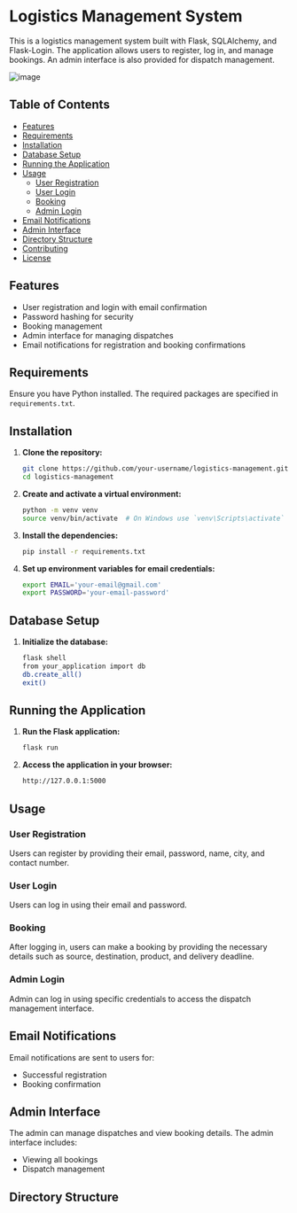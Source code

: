 # Logistics Management System

This is a logistics management system built with Flask, SQLAlchemy, and Flask-Login. The application allows users to register, log in, and manage bookings. An admin interface is also provided for dispatch management.

![image](https://www.google.com/url?sa=i&url=https%3A%2F%2Fengineering.backmarket.com%2Fbuilding-resilient-microservices-communication-a-guide-to-sdk-generation-project-b449c06ef68e&psig=AOvVaw0Q20vsiUJsRrNMQbql8xe7&ust=1721838261422000&source=images&cd=vfe&opi=89978449&ved=0CBAQjRxqFwoTCNixlsfJvYcDFQAAAAAdAAAAABAf)


## Table of Contents

- [Features](#features)
- [Requirements](#requirements)
- [Installation](#installation)
- [Database Setup](#database-setup)
- [Running the Application](#running-the-application)
- [Usage](#usage)
  - [User Registration](#user-registration)
  - [User Login](#user-login)
  - [Booking](#booking)
  - [Admin Login](#admin-login)
- [Email Notifications](#email-notifications)
- [Admin Interface](#admin-interface)
- [Directory Structure](#directory-structure)
- [Contributing](#contributing)
- [License](#license)

## Features

- User registration and login with email confirmation
- Password hashing for security
- Booking management
- Admin interface for managing dispatches
- Email notifications for registration and booking confirmations

## Requirements

Ensure you have Python installed. The required packages are specified in `requirements.txt`.

## Installation

1. **Clone the repository:**
    ```sh
    git clone https://github.com/your-username/logistics-management.git
    cd logistics-management
    ```

2. **Create and activate a virtual environment:**
    ```sh
    python -m venv venv
    source venv/bin/activate  # On Windows use `venv\Scripts\activate`
    ```

3. **Install the dependencies:**
    ```sh
    pip install -r requirements.txt
    ```

4. **Set up environment variables for email credentials:**
    ```sh
    export EMAIL='your-email@gmail.com'
    export PASSWORD='your-email-password'
    ```

## Database Setup

1. **Initialize the database:**
    ```sh
    flask shell
    from your_application import db
    db.create_all()
    exit()
    ```

## Running the Application

1. **Run the Flask application:**
    ```sh
    flask run
    ```

2. **Access the application in your browser:**
    ```sh
    http://127.0.0.1:5000
    ```

## Usage

### User Registration

Users can register by providing their email, password, name, city, and contact number.

### User Login

Users can log in using their email and password.

### Booking

After logging in, users can make a booking by providing the necessary details such as source, destination, product, and delivery deadline.

### Admin Login

Admin can log in using specific credentials to access the dispatch management interface.

## Email Notifications

Email notifications are sent to users for:
- Successful registration
- Booking confirmation

## Admin Interface

The admin can manage dispatches and view booking details. The admin interface includes:
- Viewing all bookings
- Dispatch management

## Directory Structure

